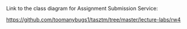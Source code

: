 Link to the class diagram for Assignment Submission Service:

https://github.com/toomanybugs1/tasztm/tree/master/lecture-labs/rw4